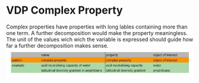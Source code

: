 # VDP Complex Property
Complex properties have properties with long lables containing more than one term. A further decomposition would make the property meaningless. The unit of the values wich wich the variable is expressed should guide how far a further decomposition makes sense.
![simple](gfx/complexproperty.JPG)
